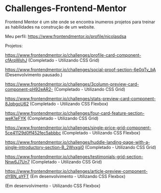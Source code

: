 # Challenges-Frontend-Mentor

Frontend Mentor é um site onde se encontra inumeros projetos para treinar as habilidades na construção de um website.

Meu perfil: https://www.frontendmentor.io/profile/nicolasdsa

Projetos:

https://www.frontendmentor.io/challenges/profile-card-component-cfArpWshJ (Completado - Utilizando CSS Grid)

https://www.frontendmentor.io/challenges/social-proof-section-6e0qTv_bA (Desenvolvimento pausado.)

https://www.frontendmentor.io/challenges/3column-preview-card-component-pH92eAR2- (Completado - Utilizando CSS Grid)

https://www.frontendmentor.io/challenges/stats-preview-card-component-8JqbgoU62 (Completado - Utilizando CSS Flexbox)

https://www.frontendmentor.io/challenges/four-card-feature-section-weK1eFYK (Completado - Utilizando CSS Grid)

https://www.frontendmentor.io/challenges/single-price-grid-component-5ce41129d0ff452fec5abbbc (Completado - Utilizando CSS Flexbox)

https://www.frontendmentor.io/challenges/huddle-landing-page-with-a-single-introductory-section-B_2Wvxgi0 (Completado - Utilizando CSS Grid)

https://www.frontendmentor.io/challenges/testimonials-grid-section-Nnw6J7Un7 (Completado - Utilizando CSS Grid)

https://www.frontendmentor.io/challenges/article-preview-component-dYBN_pYFT (Em desenvolvimento - Utilizando CSS Flexbox)

(Em desenvolvimento - Utilizando CSS Flexbox)
